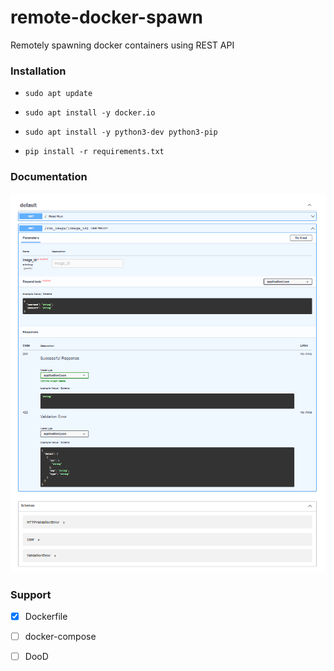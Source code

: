 # remote-docker-spawn
Remotely spawning docker containers using REST API

### Installation

* `sudo apt update`

* `sudo apt install -y docker.io`

* `sudo apt install -y python3-dev python3-pip`

* `pip install -r requirements.txt`

### Documentation
<p align="center">
  <a href="#"><img src="documentation.png" alt="remote-docker-spawn"></a>
</p>


### Support 

- [x] Dockerfile

- [ ] docker-compose

- [ ] DooD